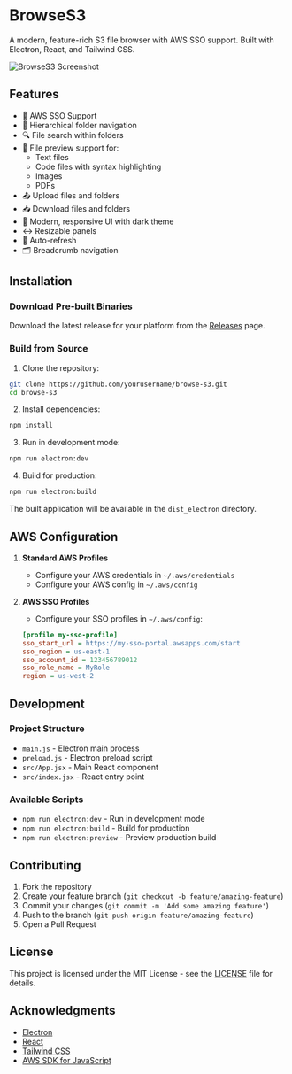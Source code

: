 # BrowseS3

A modern, feature-rich S3 file browser with AWS SSO support. Built with Electron, React, and Tailwind CSS.

![BrowseS3 Screenshot](screenshot.png)

## Features

- 🔐 AWS SSO Support
- 📂 Hierarchical folder navigation
- 🔍 File search within folders
- 👀 File preview support for:
  - Text files
  - Code files with syntax highlighting
  - Images
  - PDFs
- 📤 Upload files and folders
- 📥 Download files and folders
- 🎨 Modern, responsive UI with dark theme
- ↔️ Resizable panels
- 🔄 Auto-refresh
- 🗂️ Breadcrumb navigation

## Installation

### Download Pre-built Binaries

Download the latest release for your platform from the [Releases](https://github.com/yourusername/browse-s3/releases) page.

### Build from Source

1. Clone the repository:
```bash
git clone https://github.com/yourusername/browse-s3.git
cd browse-s3
```

2. Install dependencies:
```bash
npm install
```

3. Run in development mode:
```bash
npm run electron:dev
```

4. Build for production:
```bash
npm run electron:build
```

The built application will be available in the `dist_electron` directory.

## AWS Configuration

1. **Standard AWS Profiles**
   - Configure your AWS credentials in `~/.aws/credentials`
   - Configure your AWS config in `~/.aws/config`

2. **AWS SSO Profiles**
   - Configure your SSO profiles in `~/.aws/config`:
   ```ini
   [profile my-sso-profile]
   sso_start_url = https://my-sso-portal.awsapps.com/start
   sso_region = us-east-1
   sso_account_id = 123456789012
   sso_role_name = MyRole
   region = us-west-2
   ```

## Development

### Project Structure

- `main.js` - Electron main process
- `preload.js` - Electron preload script
- `src/App.jsx` - Main React component
- `src/index.jsx` - React entry point

### Available Scripts

- `npm run electron:dev` - Run in development mode
- `npm run electron:build` - Build for production
- `npm run electron:preview` - Preview production build

## Contributing

1. Fork the repository
2. Create your feature branch (`git checkout -b feature/amazing-feature`)
3. Commit your changes (`git commit -m 'Add some amazing feature'`)
4. Push to the branch (`git push origin feature/amazing-feature`)
5. Open a Pull Request

## License

This project is licensed under the MIT License - see the [LICENSE](LICENSE) file for details.

## Acknowledgments

- [Electron](https://www.electronjs.org/)
- [React](https://reactjs.org/)
- [Tailwind CSS](https://tailwindcss.com/)
- [AWS SDK for JavaScript](https://aws.amazon.com/sdk-for-javascript/)